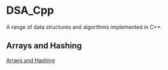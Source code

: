 # DSA_Cpp
A range of data structures and algorithms implemented in C++.

## Arrays and Hashing 
[Arrays and Hashing](AH)